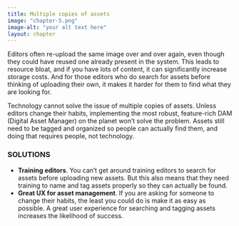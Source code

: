 ```yaml
---
title: Multiple copies of assets
image: "chapter-5.png"
image-alt: "your alt text here"
layout: chapter
---
```


Editors often re-upload the same image over and over again, even though
they could have reused one already present in the system. This leads to
resource bloat, and if you have lots of content, it can significantly increase
storage costs. And for those editors who do search for assets before thinking
of uploading their own, it makes it harder for them to find what they are
looking for.

Technology cannot solve the issue of multiple copies of assets. Unless
editors change their habits, implementing the most robust, feature-rich
DAM (Digital Asset Manager) on the planet won’t solve the problem. Assets
still need to be tagged and organized so people can actually find them, and
doing that requires people, not technology.

### SOLUTIONS

- **Training editors**. You can’t get around training editors to search for
assets before uploading new assets. But this also means that they need
training to name and tag assets properly so they can actually be found.
- **Great UX for asset management**. If you are asking for someone to
change their habits, the least you could do is make it as easy as possible.
A great user experience for searching and tagging assets increases the
likelihood of success.
